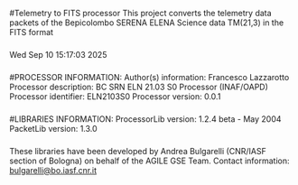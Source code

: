 #Telemetry to FITS processor
This project converts the telemetry data packets
of the Bepicolombo SERENA ELENA Science data
TM(21,3) in the FITS format
###
Wed Sep 10 15:17:03 2025
###
#PROCESSOR INFORMATION:
Author(s) information: Francesco Lazzarotto
Processor description: BC SRN ELN 21.03 S0 Processor (INAF/OAPD)
Processor identifier: ELN2103S0
Processor version: 0.0.1
###
#LIBRARIES INFORMATION:
ProcessorLib version: 1.2.4 beta - May 2004
PacketLib version: 1.3.0
###
These libraries have been developed by Andrea Bulgarelli 
(CNR/IASF section of Bologna) on behalf of the AGILE GSE Team.
Contact information: bulgarelli@bo.iasf.cnr.it


